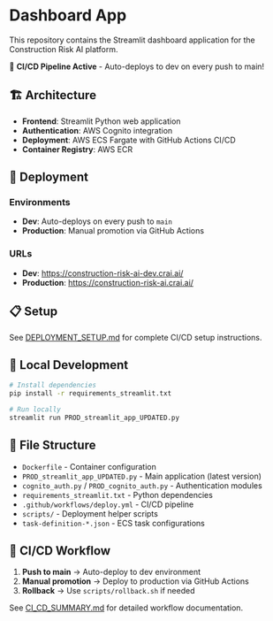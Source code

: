 # Dashboard App

This repository contains the Streamlit dashboard application for the Construction Risk AI platform.

🚀 **CI/CD Pipeline Active** - Auto-deploys to dev on every push to main!

## 🏗️ Architecture

- **Frontend**: Streamlit Python web application
- **Authentication**: AWS Cognito integration
- **Deployment**: AWS ECS Fargate with GitHub Actions CI/CD
- **Container Registry**: AWS ECR

## 🚀 Deployment

### Environments
- **Dev**: Auto-deploys on every push to `main`
- **Production**: Manual promotion via GitHub Actions

### URLs
- **Dev**: https://construction-risk-ai-dev.crai.ai/
- **Production**: https://construction-risk-ai.crai.ai/

## 📋 Setup

See [DEPLOYMENT_SETUP.md](DEPLOYMENT_SETUP.md) for complete CI/CD setup instructions.

## 🔧 Local Development

```bash
# Install dependencies
pip install -r requirements_streamlit.txt

# Run locally
streamlit run PROD_streamlit_app_UPDATED.py
```

## 📁 File Structure

- `Dockerfile` - Container configuration
- `PROD_streamlit_app_UPDATED.py` - Main application (latest version)
- `cognito_auth.py` / `PROD_cognito_auth.py` - Authentication modules
- `requirements_streamlit.txt` - Python dependencies
- `.github/workflows/deploy.yml` - CI/CD pipeline
- `scripts/` - Deployment helper scripts
- `task-definition-*.json` - ECS task configurations

## 🔄 CI/CD Workflow

1. **Push to main** → Auto-deploy to dev environment
2. **Manual promotion** → Deploy to production via GitHub Actions
3. **Rollback** → Use `scripts/rollback.sh` if needed

See [CI_CD_SUMMARY.md](CI_CD_SUMMARY.md) for detailed workflow documentation.